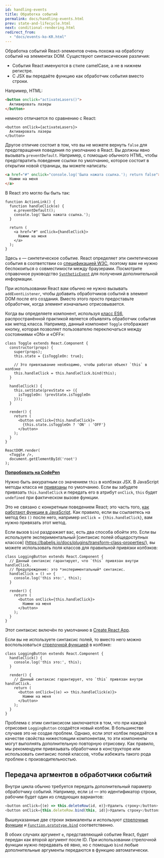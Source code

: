 ```yaml
---
id: handling-events
title: Обработка событий
permalink: docs/handling-events.html
prev: state-and-lifecycle.html
next: conditional-rendering.html
redirect_from:
  - "docs/events-ko-KR.html"
---
```


Обработка событий React-элементов очень похожа на обработку событий на элементах DOM. Существуют синтаксические различия:

* События React именуются в стиле camelCase, а не в нижнем регистре.
* С JSX вы передаёте функцию как обработчик события вместо строки.

Например, HTML:

```html
<button onclick="activateLasers()">
  Активировать лазеры
</button>
```

немного отличается по сравнению с React:

```js{1}
<button onClick={activateLasers}>
  Активировать лазеры
</button>
```

Другое отличие состоит в том, что вы не можете вернуть `false` для предотвращения поведения по умолчанию в React. Вы должны явно вызывать `preventDefault`. Например, с помощью обычного HTML, чтобы предотвратить поведение ссылки по умолчанию, которое состоит в открытии новой страницы, вы можете написать:

```html
<a href="#" onclick="console.log('Была нажата ссылка.'); return false">
  Нажми на меня
</a>
```

В React это могло бы быть так:

```js{2-5,8}
function ActionLink() {
  function handleClick(e) {
    e.preventDefault();
    console.log('Была нажата ссылка.');
  }

  return (
    <a href="#" onClick={handleClick}>
      Нажми на меня
    </a>
  );
}
```

Здесь `e` — синтетическое событие. React определяет эти синтетические события в соответствии со [спецификацией W3C](https://www.w3.org/TR/DOM-Level-3-Events/), поэтому вам не нужно беспокоиться о совместимости между браузерами. Посмотрите справочное руководство [`SyntheticEvent`](/docs/events.html) для получения дополнительной информации.

При использовании React вам обычно не нужно вызывать `addEventListener`, чтобы добавить обработчиков событий в элемент DOM после его создания. Вместо этого просто предоставьте обработчик, когда элемент изначально отрисовывается.

Когда вы определяете компонент, используя [класс ES6](https://developer.mozilla.org/ru/docs/Web/JavaScript/Reference/Classes), распространённой практикой является объявлять обработчик события как метод класса. Например, данный компонент `Toggle` отображает кнопку, которая позволяет пользователю переключаться между состояниями «ON» и «OFF»:

```js{6,7,10-14,18}
class Toggle extends React.Component {
  constructor(props) {
    super(props);
    this.state = {isToggleOn: true};
    
    // Это привязывание необходимо, чтобы работал объект `this` в колбэке    
    this.handleClick = this.handleClick.bind(this);
  }

  handleClick() {
    this.setState(prevState => ({
      isToggleOn: !prevState.isToggleOn
    }));
  }

  render() {
    return (
      <button onClick={this.handleClick}>
        {this.state.isToggleOn ? 'ON' : 'OFF'}
      </button>
    );
  }
}

ReactDOM.render(
  <Toggle />,
  document.getElementById('root')
);
```

[**Попробовать на CodePen**](http://codepen.io/gaearon/pen/xEmzGg?editors=0010)

Нужно быть аккуратным со значением `this` в колбэках JSX. В JavaScript методы класса не [привязаны](https://developer.mozilla.org/ru/docs/Web/JavaScript/Reference/Global_objects/Function/bind) по умолчанию. Если вы забудете привязать `this.handleClick` и передать его в атрибут `onClick`, `this` будет` undefined` при фактическом вызове функции.

Это не связано с конкретным поведением React; это часть того, [как работают функции в JavaScript](https://www.smashingmagazine.com/2014/01/understanding-javascript-function-prototype-bind/). Как правило, если вы ссылаетесь на метод без `()` после него, например `onClick = {this.handleClick}`, вам нужно привязать этот метод.

Если вызов `bind` раздражает вас, есть два способа обойти это. Если вы используете экспериментальный [синтаксис полей общедоступных классов] (https://babeljs.io/docs/plugins/transform-class-properties/), вы можете использовать поля классов для правильной привязки колбэков:

```js{2-6}
class LoggingButton extends React.Component {
  // Данный синтаксис гарантирует, что `this` привязан внутри handleClick.
  // Предупреждение: это *экспериментальный* синтаксис.
  handleClick = () => {
    console.log('this это:', this);
  }

  render() {
    return (
      <button onClick={this.handleClick}>
        Нажми на меня
      </button>
    );
  }
}
```

Этот синтаксис включён по умолчанию в [Create React App](https://github.com/facebookincubator/create-react-app).

Если вы не используете синтаксис полей, то вместо него можно воспользоваться [стрелочной функцией](https://developer.mozilla.org/ru/docs/Web/JavaScript/Reference/Functions/Arrow_functions) в колбэке:

```js{7-9}
class LoggingButton extends React.Component {
  handleClick() {
    console.log('this это:', this);
  }

  render() {
    // Данный синтаксис гарантирует, что `this` привязан внутри handleClick.
    return (
      <button onClick={(e) => this.handleClick(e)}>
        Нажми на меня
      </button>
    );
  }
}
```

Проблема с этим синтаксисом заключается в том, что при каждой отрисовке `LoggingButton` создаётся новый колбэк. В большинстве случаев это не создае проблем. Однако, если этот колбэк передаётся в качестве свойства нижестоящим компонентам, то эти компоненты могут выполнять дополнительную повторную отрисовку. Как правило, мы рекомендуем привязывать обработчики в конструкторе или использовать синтаксис полей классов, чтобы избежать такого рода проблем с производительностью.

## Передача аргментов в обработчики событий

Внутри цикла обычно требуется передать дополнительный параметр обработчику событий. Например, если `id` — это идентификатор строки, рабочим будет один из следующих вариантов:

```js
<button onClick={(e) => this.deleteRow(id, e)}>Удалить строку</button>
<button onClick={this.deleteRow.bind(this, id)}>Удалить строку</button>
```

Вышеуказанные две строки эквикаленты и используют [стрелочные функции](https://developer.mozilla.org/ru/docs/Web/JavaScript/Reference/Functions/Arrow_functions) и [`Function.prototype.bind`](https://developer.mozilla.org/ru/docs/Web/JavaScript/Reference/Global_objects/Function/bind) соответственно.

В обоих случаях аргумент `e`, представляющий событие React, будет передан как второй аргумент после ID. При использовании стрелочной функции нужно передавать её явно, но с помощью `bind` любые дополнительные аргументы передаются в функцию автоматически.
